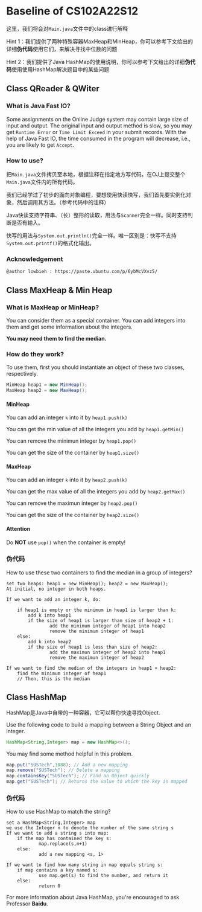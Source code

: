 # Baseline of CS102A22S12

这里，我们将会对`Main.java`文件中的class进行解释

Hint 1：我们提供了两种特殊容器MaxHeap和MinHeap，你可以参考下文给出的详细**伪代码**使用它们，来解决寻找中位数的问题

Hint 2：我们提供了Java HashMap的使用说明，你可以参考下文给出的详细**伪代码**使用使用HashMap解决题目中的某些问题

## Class QReader & QWiter

### What is Java Fast IO?

Some assignments on the Online Judge system may contain large size of input and output. The original input and output method is slow, so you may get `Runtime Error` or `Time Limit Exceed` in your submit records. With the help of Java Fast IO, the time consumed in the program will decrease, i.e., you are likely to get `Accept`.

### How to use?

把`Main.java`文件拷贝至本地，根据注释在指定地方写代码。在OJ上提交整个`Main.java`文件内的所有代码。

我们已经学过了初步的面向对象编程，要想使用快读快写，我们首先要实例化对象，然后调用其方法。（参考代码中的注释）

Java快读支持字符串、（长）整形的读取，用法与`Scanner`完全一样。同时支持判断是否有输入。

快写的用法与`System.out.println()`完全一样。唯一区别是：快写不支持`System.out.printf()`的格式化输出。

### Acknowledgement

```
@author lowbieh : https://paste.ubuntu.com/p/6ybMcVXvz5/
```

## Class MaxHeap & Min Heap

### What is MaxHeap or MinHeap?

You can consider them as a special container. You can add integers into them and get some information about the integers. 

**You may need them to find the median.**

### How do they work?

To use them, first you should instantiate an object of these two classes, respectively. 

```java
MinHeap heap1 = new MinHeap();
MaxHeap heap2 = new MaxHeap();
```

#### MinHeap

You can add an integer `k` into it by `heap1.push(k)`

You can get the min value of all the integers you add by `heap1.getMin()`

You can remove the minimun integer by `heap1.pop()`

You can get the size of the container by `heap1.size()`

#### MaxHeap

You can add an integer `k` into it by `heap2.push(k)`

You can get the max value of all the integers you add by `heap2.getMax()`

You can remove the maximun integer by `heap2.pop()`

You can get the size of the container by `heap2.size()`

#### Attention

Do **NOT** use `pop()` when the container is empty! 

### 伪代码

How to use these two containers to find the median in a group of integers?

```
set two heaps: heap1 = new MinHeap(); heap2 = new MaxHeap();
At initial, no integer in both heaps.

If we want to add an integer k, do:

	if heap1 is empty or the minimum in heap1 is larger than k:
		add k into heap1
		if the size of heap1 is larger than size of heap2 + 1:
				add the minimum integer of heap1 into heap2
				remove the minimum integer of heap1
	else:
		add k into heap2
		if the size of heap1 is less than size of heap2:
				add the maximun integer of heap2 into heap1
				remove the maximun integer of heap2
					
If we want to find the median of the integers in heap1 + heap2:
	find the minimum integer of heap1
	// Then, this is the median
```



## Class HashMap

HashMap是Java中自带的一种容器，它可以帮你快速寻找Object.

Use the following code to build a mapping between a String Object and an integer.

```java
HashMap<String,Integer> map = new HashMap<>();
```

You may find some method helpful in this problem.

```java
map.put("SUSTech",1088); // Add a new mapping
map.remove("SUSTech"); // Delete a mapping
map.containsKey("SUSTech"); // Find an Object quickly
map.get("SUSTech"); // Returns the value to which the key is mapped
```



### 伪代码

How to use HashMap to match the string?

```
set a HashMap<String,Integer> map
we use the Integer n to denote the number of the same string s
If we want to add a string s into map:
	if the map has contained the key s:
			map.replace(s,n+1)
	else:
			add a new mapping <s, 1>
				
If we want to find how many string in map equals string s:
	if map contains a key named s:
			use map.get(s) to find the number, and return it
	else:
			return 0
```



For more information about Java HashMap, you're encouraged to ask Professor **Baidu**.
